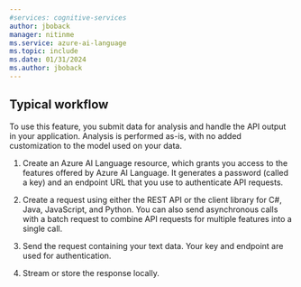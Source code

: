 ```yaml
---
#services: cognitive-services
author: jboback
manager: nitinme
ms.service: azure-ai-language
ms.topic: include
ms.date: 01/31/2024
ms.author: jboback
---
```


## Typical workflow

To use this feature, you submit data for analysis and handle the API output in your application. Analysis is performed as-is, with no added customization to the model used on your data.

1. Create an Azure AI Language resource, which grants you access to the features offered by Azure AI Language. It generates a password (called a key) and an endpoint URL that you use to authenticate API requests.

2. Create a request using either the REST API or the client library for C#, Java, JavaScript, and Python. You can also send asynchronous calls with a batch request to combine API requests for multiple features into a single call.

3. Send the request containing your text data. Your key and endpoint are used for authentication.

4. Stream or store the response locally.
